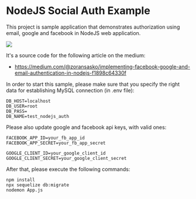 # NodeJS Social Auth Example

This project is sample application that demonstrates authorization using email, google and facebook in NodeJS web application.

![](https://cdn-images-1.medium.com/max/800/1*XpU8fmdPGCRwSlcuWahzdQ.jpeg)

It's a source code for the following article on the medium:

- https://medium.com/@zoransasko/implementing-facebook-google-and-email-authentication-in-nodejs-f1898c64330f

In order to start this sample, please make sure that you specify the right data for establishing MySQL connection (in .env file):
```
DB_HOST=localhost
DB_USER=root
DB_PASS=
DB_NAME=test_nodejs_auth
```
Please also update google and facebook api keys, with valid ones:
```
FACEBOOK_APP_ID=your_fb_app_id
FACEBOOK_APP_SECRET=your_fb_app_secret

GOOGLE_CLIENT_ID=your_google_client_id
GOOGLE_CLIENT_SECRET=your_google_client_secret
```

After that, please execute the following commands:
```
npm install
npx sequelize db:migrate
nodemon App.js
```